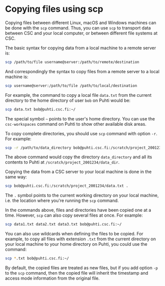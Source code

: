 # Copying files using scp

Copying files between different Linux, macOS and Windows machines can be done
with the `scp` command. Thus, you can use `scp` to transport data between CSC
and your local computer, or between different file systems at CSC.

The basic syntax for copying data from a local machine to a remote server is:

```bash
scp /path/to/file username@server:/path/to/remote/destination
```

And correspondingly the syntax to copy files from a remote server to a local
machine is:

```bash
scp username@server:/path/to/file /path/to/local/destination
```

For example, the command to copy a local file `data.txt` from the current
directory to the home directory of user `bob` on Puhti would be:

```bash
scp data.txt bob@puhti.csc.fi:~/
```

The special symbol `~` points to the user's home directory. You can use the
`csc-workspaces` command on Puhti to show other available disk areas.

To copy complete directories, you should use `scp` command with option `-r`.
For example:

```bash
scp -r /path/to/data_directory bob@puhti.csc.fi:/scratch/project_2001234/data_dir 
```

The above command would copy the directory `data_directory` and all its
contents to Puhti at `/scratch/project_2001234/data_dir`.

Copying the data from a CSC server to your local machine is done in the same
way:

```bash
scp bob@puhti.csc.fi:/scratch/project_2001234/data.txt .
```

The `.` symbol points to the current working directory on your local machine,
i.e. the location where you're running the `scp` command.

In the commands above, files and directories have been copied one at a time.
However, `scp` can also copy several files at once. For example:

```bash
scp data1.txt data2.txt data3.txt bob@puhti.csc.fi:~/
```

You can also use wildcards when defining the files to be copied. For example,
to copy all files with extension `.txt` from the current directory on your
local machine to your home directory on Puhti, you could use the command:

```bash
scp *.txt bob@puhti.csc.fi:~/
```

By default, the copied files are treated as new files, but if you add option
`-p` to the `scp` command, then the copied file will inherit the timestamp and
access mode information from the original file.
